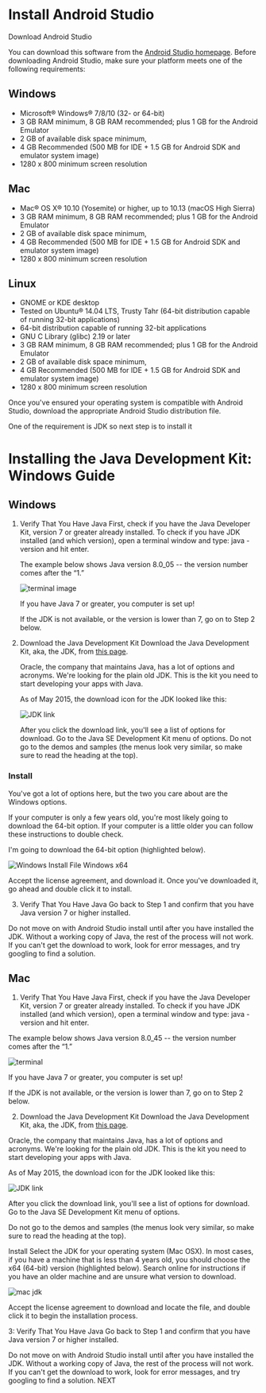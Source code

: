 # Install Android Studio
Download Android Studio

You can download this software from the [Android Studio homepage](https://developer.android.com/studio/index.html).
Before downloading Android Studio, make sure your platform meets one of the following requirements:

## Windows
- Microsoft® Windows® 7/8/10 (32- or 64-bit)
- 3 GB RAM minimum, 8 GB RAM recommended; plus 1 GB for the Android Emulator
- 2 GB of available disk space minimum,
- 4 GB Recommended (500 MB for IDE + 1.5 GB for Android SDK and emulator system image)
- 1280 x 800 minimum screen resolution

## Mac
- Mac® OS X® 10.10 (Yosemite) or higher, up to 10.13 (macOS High Sierra)
- 3 GB RAM minimum, 8 GB RAM recommended; plus 1 GB for the Android Emulator
- 2 GB of available disk space minimum,
- 4 GB Recommended (500 MB for IDE + 1.5 GB for Android SDK and emulator system image)
- 1280 x 800 minimum screen resolution

## Linux
- GNOME or KDE desktop
- Tested on Ubuntu® 14.04 LTS, Trusty Tahr (64-bit distribution capable of running 32-bit applications)
- 64-bit distribution capable of running 32-bit applications
- GNU C Library (glibc) 2.19 or later
- 3 GB RAM minimum, 8 GB RAM recommended; plus 1 GB for the Android Emulator
- 2 GB of available disk space minimum,
- 4 GB Recommended (500 MB for IDE + 1.5 GB for Android SDK and emulator system image)
- 1280 x 800 minimum screen resolution

Once you've ensured your operating system is compatible with Android Studio, download the appropriate Android Studio distribution file.

One of the requirement is JDK so next step is to install it 
# Installing the Java Development Kit: Windows Guide

## Windows
1. Verify That You Have Java
   First, check if you have the Java Developer Kit, version 7 or greater already installed. To check if you have JDK installed 
   (and which version), open a terminal window and type: java -version and hit enter.

   The example below shows Java version 8.0_05 -- the version number comes after the “1.”
   
   
   ![terminal image](https://lh3.googleusercontent.com/WtXfQD8ywIaAeif386yql4IuvjcK-2_jpjrBKwitZcDfszq-riKA8vYK0DtF2s_g6OnGN-q2nKUjAS1LzA=s0#w=600&h=207)
   
    
    If you have Java 7 or greater, you computer is set up!

    If the JDK is not available, or the version is lower than 7, go on to Step 2 below.

2. Download the Java Development Kit
   Download the Java Development Kit, aka, the JDK, from [this page](http://www.oracle.com/technetwork/java/javase/downloads/index.html).

   Oracle, the company that maintains Java, has a lot of options and acronyms. We're looking for the plain old JDK. This is the kit you    need to start developing your apps with Java.

   As of May 2015, the download icon for the JDK looked like this:

   ![JDK link](https://lh3.googleusercontent.com/d2gccK19xRrcYQhTJiLiV44dp5GcOcQWqspeqG4DFiGqtqiGyjytR-cbgcBk8BKTinrSjKn6fM3VJ-4Nwg=s0#w=200&h=144)

   After you click the download link, you'll see a list of options for download. Go to the Java SE Development Kit menu of options. 
   Do not go to the demos and samples (the menus look very similar, so make sure to read the heading at the top).

  ### Install
  You've got a lot of options here, but the two you care about are the Windows options.

  If your computer is only a few years old, you're most likely going to download the 64-bit option. If your computer is a little older     you can follow these instructions to double check.

  I'm going to download the 64-bit option (highlighted below).

   ![Windows Install File Windows x64](https://lh3.googleusercontent.com/3KpoN5bSjV4ojeca-6-MNLnJJrMY5-GzpsfK78P-SqJhcoQxDXxm3sJm1jiYBlNNRg449tQotKPU_OUIkwKK=s0#w=400&h=199)

   Accept the license agreement, and download it. Once you've downloaded it, go ahead and double click it to install.

3. Verify That You Have Java
   Go back to Step 1 and confirm that you have Java version 7 or higher installed.

Do not move on with Android Studio install until after you have installed the JDK. Without a working copy of Java, the rest of the process will not work. If you can't get the download to work, look for error messages, and try googling to find a solution.

## Mac
1. Verify That You Have Java
First, check if you have the Java Developer Kit, version 7 or greater already installed. To check if you have JDK installed (and which version), open a terminal window and type: java -version and hit enter.

The example below shows Java version 8.0_45 -- the version number comes after the “1.”

![terminal](https://lh3.googleusercontent.com/lNElQZTF--sOpUlKJ_1R4Dedyo2mme8waqHE2tvrS8_rOVmCwD3g7XlPVbRbJJUal2bOvND07aA8MpMOrA=s0#w=600&h=149)

If you have Java 7 or greater, you computer is set up!

If the JDK is not available, or the version is lower than 7, go on to Step 2 below.

2. Download the Java Development Kit
Download the Java Development Kit, aka, the JDK, from [this page](http://www.oracle.com/technetwork/java/javase/downloads/index.html).

Oracle, the company that maintains Java, has a lot of options and acronyms. We're looking for the plain old JDK. This is the kit you need to start developing your apps with Java.

As of May 2015, the download icon for the JDK looked like this:

![JDK link](https://lh3.googleusercontent.com/d2gccK19xRrcYQhTJiLiV44dp5GcOcQWqspeqG4DFiGqtqiGyjytR-cbgcBk8BKTinrSjKn6fM3VJ-4Nwg=s0#w=200&h=144)

After you click the download link, you'll see a list of options for download. Go to the Java SE Development Kit menu of options.

Do not go to the demos and samples (the menus look very similar, so make sure to read the heading at the top).

Install
Select the JDK for your operating system (Mac OSX). In most cases, if you have a machine that is less than 4 years old, you should choose the x64 (64-bit) version (highlighted below). Search online for instructions if you have an older machine and are unsure what version to download.

![mac jdk](https://lh3.googleusercontent.com/pEh3IDq-ojd_o0Cm_QMG0W-LnsSwmv504yyy6vSrYtGLV9d6Qi0Ki2CBA2Ol246rRAypXQgfpry5vT82MAI=s0#w=450&h=224)

Accept the license agreement to download and locate the file, and double click it to begin the installation process.

3: Verify That You Have Java
Go back to Step 1 and confirm that you have Java version 7 or higher installed.

Do not move on with Android Studio install until after you have installed the JDK. Without a working copy of Java, the rest of the process will not work. If you can't get the download to work, look for error messages, and try googling to find a solution.
NEXT
